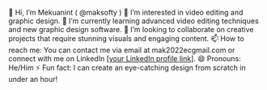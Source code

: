👋 Hi, I’m Mekuanint ( @maksofty )
👀 I’m interested in video editing and graphic design.
🌱 I’m currently learning advanced video editing techniques and new graphic design software.
💞️ I’m looking to collaborate on creative projects that require stunning visuals and engaging content.
📫 How to reach me: You can contact me via email at mak2022ecgmail.com or connect with me on LinkedIn [[your LinkedIn profile link](https://www.linkedin.com/in/mekuanint-yehualaw-305aa52b3?utm_source=share&utm_campaign=share_via&utm_content=profile&utm_medium=android_app)].
😄 Pronouns: He/Him
⚡ Fun fact: I can create an eye-catching design from scratch in under an hour!
<!---
maksofty/maksofty is a ✨ special ✨ repository because its `README.md` (this file) appears on your GitHub profile.
You can click the Preview link to take a look at your changes.
--->
